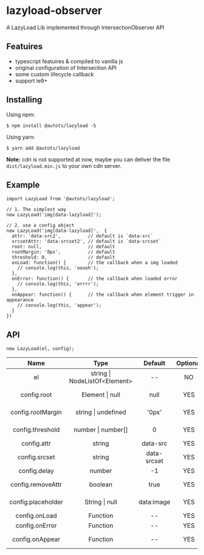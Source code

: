 # lazyload-observer

A LazyLoad Lib implemented through IntersectionObserver API

## Featuires

- typescript featuires & compiled to vanilla js 
- original configuration of Intersection API  
- some custom lifecycle callback  
- support ie9+

## Installing

Using npm:

```
$ npm install @autots/lazyload -S
```

Using yarn:

```
$ yarn add @autots/lazyload
```

**Note:** cdn is not supported at now, maybe you can deliver the file `dist/lazyload.min.js` to your own cdn server.

## Example

```
import LazyLoad from '@autots/lazyload';

// 1. The simplest way
new LazyLoad('img[data-lazyload]');

// 2. use a config object
new LazyLoad('img[data-lazyload]',  {
  attr: 'data-src2',          // default is `data-src`
  srcsetAttr: 'data-srcset2', // default is `data-srcset`
  root: null,                 // default
  rootMargin: '0px',          // default
  threshold: 0,               // default
  onLoad: function() {        // the callback when a img loaded
    // console.log(this, 'ooooh');
  },
  onError: function() {       // the callback when loaded error
    // console.log(this, 'errrr');
  },
  onAppear: function() {      // the callback when element trigger in appearance
    // console.log(this, 'appear');
  }
})
```

## API

```
new LazyLoad(el, config);
```
| Name | Type | Default | Optional | Description
|:-------------:|:-------------------:|:-------------:|:-------:|:-----------------------|
| el                 | string \| NodeListOf\<Element\> | --          | NO  | the element(s) need lazy |
| config.root        | Element \| null               | null        | YES | same to IntersectionObserver.root |
| config.rootMargin  | string \| undefined           | '0px'       | YES | same to IntersectionObserver.rootMargin |
| config.threshold   | number \| number[]            | 0           | YES | same to IntersectionObserver.threshold |
| config.attr        | string                        | data-src    | YES | the attr which saves el src value |
| config.srcset      | string                        | data-srcset | YES | the attr which saves el srcset value |
| config.delay       | number                        | -1          | YES | use etTimeout to load all el |
| config.removeAttr  | boolean                       | true | YES | remove attribute (config with attr & srcsetAttr) |
| config.placeholder | String \| null                | data:image | YES | the default value of img `src` attribute |
| config.onLoad      | Function                      | --   | YES | callback when el loaded |
| config.onError     | Function                      | --   | YES | callback when loaded error |
| config.onAppear    | Function                      | --   | YES | callback when el trigger in appearance |
